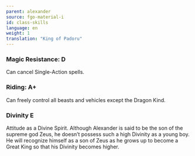 ```yaml
---
parent: alexander
source: fgo-material-i
id: class-skills
language: en
weight: 1
translation: "King of Padoru"
---
```


### Magic Resistance: D

Can cancel Single-Action spells.

### Riding: A+

Can freely control all beasts and vehicles except the Dragon Kind.

### Divinity E

Attitude as a Divine Spirit. Although Alexander is said to be the son of the supreme god Zeus, he doesn’t possess such a high Divinity as a young boy. He will recognize himself as a son of Zeus as he grows up to become a Great King so that his Divinity becomes higher.
